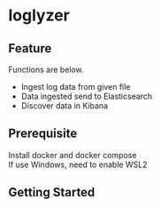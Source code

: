 # loglyzer
## Feature
Functions are below.
- Ingest log data from given file
- Data ingested send to Elasticsearch
- Discover data in Kibana

## Prerequisite
Install docker and docker compose  
If use Windows, need to enable WSL2
## Getting Started
